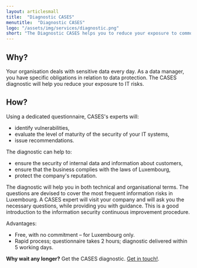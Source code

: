 ```yaml
---
layout: articlesmall
title:  "Diagnostic CASES"
menutitle:  "Diagnostic CASES"
logo: "/assets/img/services/diagnostic.png"
short: "The Diagnostic CASES helps you to reduce your exposure to common IT risks."
---
```

## Why?
Your organisation deals with sensitive data every day. As a data manager, you have specific obligations in relation to data protection. The CASES diagnostic will help you reduce your exposure to IT risks.

## How?
Using a dedicated questionnaire, CASES's experts will:

* identify vulnerabilities,
* evaluate the level of maturity of the security of your IT systems,
* issue recommendations.

The diagnostic can help to:

* ensure the security of internal data and information about customers,
* ensure that the business complies with the laws of Luxembourg,
* protect the company's reputation.

The diagnostic will help you in both technical and organisational terms. The questions are devised to cover the most frequent information risks in Luxembourg. A CASES expert will visit your company and will ask you the necessary questions, while providing you with guidance. This is a good introduction to the information security continuous improvement procedure.


<div class="well well--blue-outline">
Advantages:

<ul>
<li>Free, with no commitment – for Luxembourg only.</li>
<li>Rapid process; questionnaire takes 2 hours; diagnostic delivered within 5 working days.</li>
</ul>
<b>Why wait any longer?</b> Get the CASES diagnostic. <a href="mailto:info@cases.lu?subject=Diagnostic">Get in touch!</a>.
</div>
